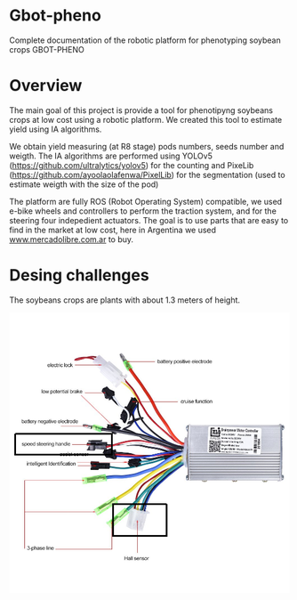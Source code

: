 # Gbot-pheno

Complete documentation of the robotic platform for phenotyping soybean crops GBOT-PHENO

# Overview

The main goal of this project is provide a tool for phenotipyng soybeans crops at low cost using a robotic platform. We created this tool to estimate yield using IA algorithms.

We obtain yield measuring (at R8 stage) pods numbers, seeds number and weigth. The IA algorithms are performed using YOLOv5 (https://github.com/ultralytics/yolov5) for the counting and PixeLib (https://github.com/ayoolaolafenwa/PixelLib) for the segmentation (used to estimate weigth with the size of the pod)

The platform are fully ROS (Robot Operating System) compatible, we used e-bike wheels and controllers to perform the traction system, and for the steering four indepedient actuators. The goal is to use parts that are easy to find in the market at low cost, here in Argentina we used www.mercadolibre.com.ar to buy.

# Desing challenges

The soybeans crops are plants with about 1.3 meters of height. 

![alt text](https://github.com/jepeloa/gbot_pheno/blob/main/brainpower_controller.png)

